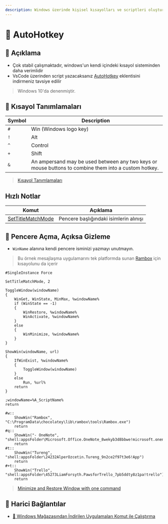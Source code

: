 ```yaml
---
description: Windows üzerinde kişisel kısayolları ve scriptleri oluşturmaya olanak sağlar.
---
```


# 💫 AutoHotkey

## 🗽 Açıklama

- Çok stabil çalışmaktadır, windows'un kendi içindeki kısayol sisteminden daha verimlidir
- VsCode üzerinden script yazacaksanız [AutoHotkey](https://marketplace.visualstudio.com/items?itemName=slevesque.vscode-autohotkey) eklentisini indirmeniz tavsiye edilir

> Windows 10'da denenmiştir.


## 🍍 Kısayol Tanımlamaları

| Symbol | Description                                                                                          |
| ------ | ---------------------------------------------------------------------------------------------------- |
| `#`    | Win (Windows logo key)                                                                               |
| `!`    | Alt                                                                                                  |
| `^`    | Control                                                                                              |
| `+`    | Shift                                                                                                |
| `&`    | An ampersand may be used between any two keys or mouse buttons to combine them into a custom hotkey. |

> [Kısayol Tanımlamaları](https://www.autohotkey.com/docs/Tutorial.htm#s21)
## Hızlı Notlar

| Komut                                                                               | Açıklama                               |
| ----------------------------------------------------------------------------------- | -------------------------------------- |
| [SetTitleMatchMode](https://www.autohotkey.com/docs/commands/SetTitleMatchMode.htm) | Pencere başlığındaki isimlerin alınışı |

## 👀 Pencere Açma, Açıksa Gizleme

- `WinName` alanına kendi pencere isminizi yazmayı unutmayın.

> Bu örnek mesajlaşma uygulamarını tek platformda sunan [Rambox](https://rambox.pro/) için kısayolunu da içerir

```ahk
#SingleInstance Force

SetTitleMatchMode, 2

ToggleWindow(windowName)
{
    WinGet, WinState, MinMax, %windowName%
    if (WinState == -1)
    {
        WinRestore, %windowName%
        WinActivate, %windowName%
    }
    else
    {
        WinMinimize, %windowName%
    }
}

ShowWin(windowName, url)
{
    IfWinExist, %windowName%
    {
        ToggleWindow(windowName)
    }
    else
        Run, %url%
    return
}

;windowName=%A_ScriptName%
return

#w::
    ShowWin("Rambox", "C:\ProgramData\chocolatey\lib\rambox\tools\Rambox.exe")
    return
#q::
    ShowWin("- OneNote", "shell:appsFolder\Microsoft.Office.OneNote_8wekyb3d8bbwe!microsoft.onenoteim")
    return
#t::
    ShowWin("Tureng", "shell:appsFolder\24232AlperOzcetin.Tureng_9n2ce2f97t3e6!App")
    return
#+t::
    ShowWin("Trello", "shell:appsFolder\45273LiamForsyth.PawsforTrello_7pb5ddty8z1pa!trello")
    return

```

> [Minimize and Restore Window with one command](https://autohotkey.com/board/topic/49207-minimize-and-restore-window-with-one-command/?p=306623)

## 🔗 Harici Bağlantılar

- [👜 Windows Mağazasından İndirilen Uygulamaları Komut ile Çalıştırma](./Windows%2010%20Di%C4%9Fer%20Notlar/Windows%20Ma%C4%9Fazas%C4%B1ndan%20%C4%B0ndirilen%20Uygulamalar%C4%B1%20Komut%20ile%20%C3%87al%C4%B1%C5%9Ft%C4%B1rma.md)

